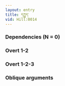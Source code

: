 ```yaml
---
layout: entry
title: དཀྱུད་
vid: Hill:0014
---
```

### Dependencies (N = 0)


### Overt 1-2


### Overt 1-2-3


### Oblique arguments
